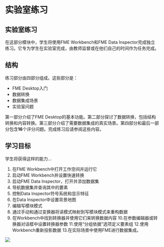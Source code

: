 # 实验室练习

## 实验室练习

在这部分模块中，学生将使用FME Workbench和FME Data Inspector完成独立练习。它专为学生在实验室完成，由教师监督或在他们自己的时间作为任务完成。

## 结构

练习部分由四部分组成。这些部分是：

* FME Desktop入门
* 数据转换
* 数据集成场景
* 实验室问题

第一部分介绍了FME Desktop的基本功能。第二部分探讨了数据转换，包括结构转换和内容转换。第三部分介绍了需要数据集成的真实场景。第四部分和最后一部分包含**16**个评分问题。完成练习后请参阅这些内容。

## 学习目标

学生将获得这样的能力...

1. 在FME Workbench中打开工作空间并运行它
2. 启动FME Workbench并设置快速转换
3. 启动FME Data Inspector，打开并添加数据集
4. 导航数据集并查询其中的要素
5. 控制Data Inspector符号系统和显示特征
6. 在Data Inspector中设置背景地图
7. 编辑写模块模式
8. 通过手动和通过变换器将读模式映射到写模块模式来重构数据
9. 在Workbench中找到转换器并使用它们来转换数据内容
10.在参数编辑器或转换器对话框中设置转换器参数
11.使用“分组依据”选项定义要素组
12.使用Workbench重新投影数据
13.在实际场景中使用FME进行数据集成。

![](../Integration3LabExercises/Images/whiteboard.svg)

